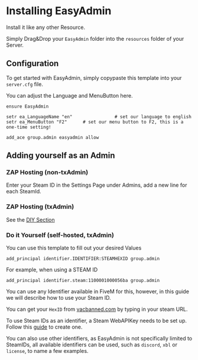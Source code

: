 # Installing EasyAdmin

Install it like any other Resource.

Simply Drag&Drop your `EasyAdmin` folder into the `resources` folder of your Server.

## Configuration

To get started with EasyAdmin, simply copypaste this template into your `server.cfg` file.

You can adjust the Language and MenuButton here.

```
ensure EasyAdmin

setr ea_LanguageName "en"                # set our language to english
setr ea_MenuButton "F2"		 # set our menu button to F2, this is a one-time setting!

add_ace group.admin easyadmin allow
```

## Adding yourself as an Admin

### ZAP Hosting (non-txAdmin)
Enter your Steam ID in the Settings Page under Admins, add a new line for each SteamId.

### ZAP Hosting (txAdmin)

See the [DIY Section](https://easyadmin.readthedocs.io/en/latest/install/#do-it-yourself-self-hosted-txadmin)

### Do it Yourself (self-hosted, txAdmin)

You can use this template to fill out your desired Values

```
add_principal identifier.IDENTIFIER:STEAMHEXID group.admin
```

For example, when using a STEAM ID

```
add_principal identifier.steam:1100001000056ba group.admin
```

You can use any Identifier available in FiveM for this, however, in this guide we will describe how to use your Steam ID.

You can get your `HexID` from [vacbanned.com](http://www.vacbanned.com/) by typing in your steam URL.

To use Steam IDs as an identifier, a Steam WebAPIKey needs to be set up. Follow this [guide](steamapikey.md) to create one.

You can also use other identifiers, as EasyAdmin is not specifically limited to SteamIDs, all available identifiers can be used, such as `discord`, `xbl` or `license`, to name a few examples.

